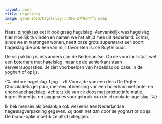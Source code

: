 ```yaml
---
layout: post
title: Hagelslag
image: generated/hagelslag-1-300-27f8e4ffd.webp
---
```


Naast [pindakaas](https://roaldin.ch/pindakaas) eet ik ook graag hagelslag. Aanvankelijk was hagelslag hier moeilijk te vinden en namen we het altijd mee uit Nederland. Echter, sinds we in Wettingen wonen, heeft onze grote supermarkt één soort hagelslag die ook een van mijn favorieten is: de Ruyter puur.

De verpakking is iets anders dan de Nederlandse. Op de voorkant staat wel een boterham met hagelslag, maar op de achterkant staan serveersuggesties. Je ziet voorbeelden van hagelslag op cake, in de yoghurt of op ijs.

{% picture hagelslag-1.jpg --alt Voorzijde van een doos De Ruijter Chocoladehagel puur, met een afbeelding van een boterham met boter en chocoladehagelslag. Achterzijde van de doos met productinformatie, ingrediëntenlijst en suggesties voor gebruik van de chocoladehagelslag. %}

Ik heb mensen als bedankje ook wel eens een Nederlandse hagelslagverpakking gegeven. Zij doen het dan door de yoghurt of op ijs. De brood-optie moet ik ze altijd uitleggen.
